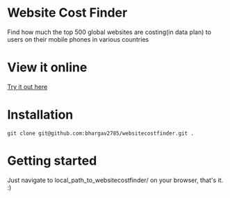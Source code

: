 # Website Cost Finder
Find how much the top 500 global websites are costing(in data plan) to users on their mobile phones in various countries

# View it online
[Try it out here](http://bhargav2785.github.io/websitecostfinder/)

# Installation
``git clone git@github.com:bhargav2785/websitecostfinder.git .``

# Getting started
Just navigate to local_path_to_websitecostfinder/ on your browser, that's it. :)
